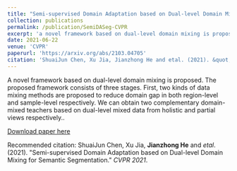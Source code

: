 ```yaml
---
title: "Semi-supervised Domain Adaptation based on Dual-level Domain Mixing for Semantic Segmentation"
collection: publications
permalink: /publication/SemiDASeg-CVPR
excerpt: 'a novel framework based on dual-level domain mixing is proposed. The proposed framework consists of three stages. First, two kinds of data mixing methods are proposed to reduce domain gap in both region-level and sample-level respectively. We can obtain two complementary domain-mixed teachers based on dual-level mixed data from holistic and partial views respectively.'
date: 2021-06-22
venue: 'CVPR'
paperurl: 'https://arxiv.org/abs/2103.04705'
citation: 'ShuaiJun Chen, Xu Jia, Jianzhong He and etal. (2021). &quot;Semi-supervised Domain Adaptation based on Dual-level Domain Mixing for Semantic Segmentation.&quot; <i>CVPR 2021</i>.'
---
```

A novel framework based on dual-level domain mixing is proposed. The proposed framework consists of three stages. First, two kinds of data mixing methods are proposed to reduce domain gap in both region-level and sample-level respectively. We can obtain two complementary domain-mixed teachers based on dual-level mixed data from holistic and partial views respectively..

[Download paper here](https://arxiv.org/abs/2103.04705)

Recommended citation: ShuaiJun Chen, Xu Jia, **Jianzhong He** and *etal*. (2021). &quot;Semi-supervised Domain Adaptation based on Dual-level Domain Mixing for Semantic Segmentation.&quot; <i>CVPR 2021</i>.